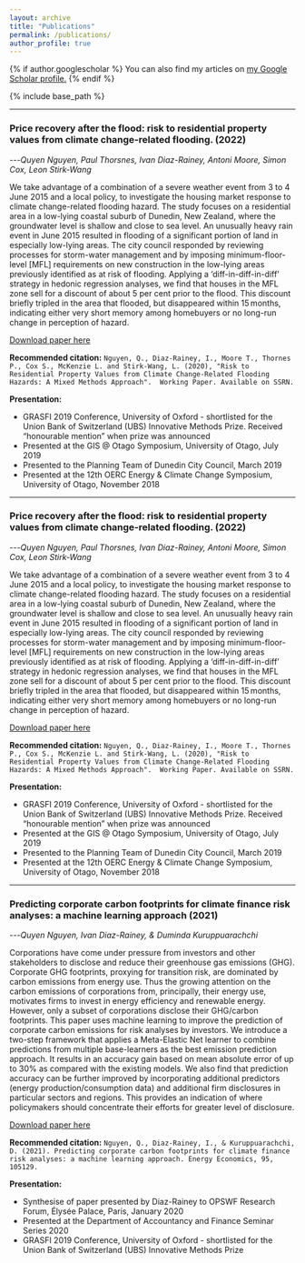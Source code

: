 ```yaml
---
layout: archive
title: "Publications"
permalink: /publications/
author_profile: true
---
```



{% if author.googlescholar %}
  You can also find my articles on <u><a href="{{author.googlescholar}}">my Google Scholar profile</a>.</u>
{% endif %}

{% include base_path %}
____________________________________________________________________________________________________________________________________________________________________
### Price recovery after the flood: risk to residential property values from climate change‐related flooding. (2022) ###
---<cite>Quyen Nguyen, Paul Thorsnes, Ivan Diaz-Rainey, Antoni Moore, Simon Cox, Leon Stirk-Wang</cite>

We take advantage of a combination of a severe weather event from 3 to 4 June 2015 and a local policy, to investigate the housing market response to climate change-related flooding hazard. The study focuses on a residential area in a low-lying coastal suburb of Dunedin, New Zealand, where the groundwater level is shallow and close to sea level. An unusually heavy rain event in June 2015 resulted in flooding of a significant portion of land in especially low-lying areas. The city council responded by reviewing processes for storm-water management and by imposing minimum-floor-level [MFL] requirements on new construction in the low-lying areas previously identified as at risk of flooding. Applying a ‘diff-in-diff-in-diff’ strategy in hedonic regression analyses, we find that houses in the MFL zone sell for a discount of about 5 per cent prior to the flood. This discount briefly tripled in the area that flooded, but disappeared within 15 months, indicating either very short memory among homebuyers or no long-run change in perception of hazard.

[Download paper here](https://onlinelibrary.wiley.com/doi/full/10.1111/1467-8489.12471)

**Recommended citation:** `Nguyen, Q., Diaz-Rainey, I., Moore T., Thornes P., Cox S., McKenzie L. and Stirk-Wang, L. (2020), "Risk to Residential Property Values from Climate Change-Related Flooding Hazards: A Mixed Methods Approach".  Working Paper. Available on SSRN.`

**Presentation:**
- GRASFI 2019 Conference, University of Oxford - shortlisted for the Union Bank of Switzerland (UBS) Innovative Methods Prize. Received “honourable mention” when prize was announced
- Presented at the GIS @ Otago Symposium, University of Otago, July 2019 
- Presented to the Planning Team of Dunedin City Council, March 2019 
- Presented at the 12th OERC Energy & Climate Change Symposium, University of Otago, November 2018  
____________________________________________________________________________________________________________________________________________________________________
### Price recovery after the flood: risk to residential property values from climate change‐related flooding. (2022) ###
---<cite>Quyen Nguyen, Paul Thorsnes, Ivan Diaz-Rainey, Antoni Moore, Simon Cox, Leon Stirk-Wang</cite>

We take advantage of a combination of a severe weather event from 3 to 4 June 2015 and a local policy, to investigate the housing market response to climate change-related flooding hazard. The study focuses on a residential area in a low-lying coastal suburb of Dunedin, New Zealand, where the groundwater level is shallow and close to sea level. An unusually heavy rain event in June 2015 resulted in flooding of a significant portion of land in especially low-lying areas. The city council responded by reviewing processes for storm-water management and by imposing minimum-floor-level [MFL] requirements on new construction in the low-lying areas previously identified as at risk of flooding. Applying a ‘diff-in-diff-in-diff’ strategy in hedonic regression analyses, we find that houses in the MFL zone sell for a discount of about 5 per cent prior to the flood. This discount briefly tripled in the area that flooded, but disappeared within 15 months, indicating either very short memory among homebuyers or no long-run change in perception of hazard.

[Download paper here](https://onlinelibrary.wiley.com/doi/full/10.1111/1467-8489.12471)

**Recommended citation:** `Nguyen, Q., Diaz-Rainey, I., Moore T., Thornes P., Cox S., McKenzie L. and Stirk-Wang, L. (2020), "Risk to Residential Property Values from Climate Change-Related Flooding Hazards: A Mixed Methods Approach".  Working Paper. Available on SSRN.`

**Presentation:**
- GRASFI 2019 Conference, University of Oxford - shortlisted for the Union Bank of Switzerland (UBS) Innovative Methods Prize. Received “honourable mention” when prize was announced
- Presented at the GIS @ Otago Symposium, University of Otago, July 2019 
- Presented to the Planning Team of Dunedin City Council, March 2019 
- Presented at the 12th OERC Energy & Climate Change Symposium, University of Otago, November 2018  

____________________________________________________________________________________________________________________________________________________________________
### Predicting corporate carbon footprints for climate finance risk analyses: a machine learning approach (2021) ###
---<cite>Quyen Nguyen, Ivan Diaz-Rainey, & Duminda Kuruppuarachchi</cite>

Corporations have come under pressure from investors and other stakeholders to disclose and reduce their greenhouse gas emissions (GHG). Corporate GHG footprints, proxying for transition risk, are dominated by carbon emissions from energy use. Thus the growing attention on the carbon emissions of corporations from, principally, their energy use, motivates firms to invest in energy efficiency and renewable energy. However, only a subset of corporations disclose their GHG/carbon footprints. This paper uses machine learning to improve the prediction of corporate carbon emissions for risk analyses by investors. We introduce a two-step framework that applies a Meta-Elastic Net learner to combine predictions from multiple base-learners as the best emission prediction approach. It results in an accuracy gain based on mean absolute error of up to 30% as compared with the existing models. We also find that prediction accuracy can be further improved by incorporating additional predictors (energy production/consumption data) and additional firm disclosures in particular sectors and regions. This provides an indication of where policymakers should concentrate their efforts for greater level of disclosure.

[Download paper here](https://www.sciencedirect.com/science/article/pii/S0140988321000347)

**Recommended citation:** `Nguyen, Q., Diaz-Rainey, I., & Kuruppuarachchi, D. (2021). Predicting corporate carbon footprints for climate finance risk analyses: a machine learning approach. Energy Economics, 95, 105129.`

**Presentation:**
- Synthesise of paper presented by Diaz-Rainey to OPSWF Research Forum, Élysée Palace, Paris, January 2020
- Presented at the Department of Accountancy and Finance Seminar Series 2020
- GRASFI 2019 Conference, University of Oxford - shortlisted for the Union Bank of Switzerland (UBS) Innovative Methods Prize



